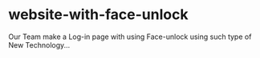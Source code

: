 # website-with-face-unlock
Our Team make a Log-in page with using Face-unlock using such type of New Technology...
